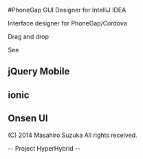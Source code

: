 #PhoneGap GUI Designer for IntelliJ IDEA

Interface designer for PhoneGap/Cordova

Drag and drop

See


## jQuery Mobile


## ionic


## Onsen UI



(C) 2014 Masahiro Suzuka All rights received.


-- Project HyperHybrid --